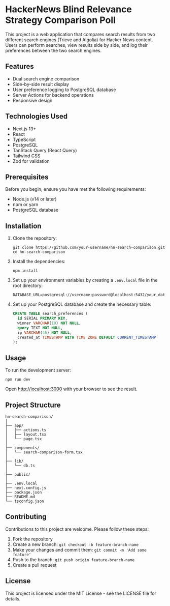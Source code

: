 # HackerNews Blind Relevance Strategy Comparison Poll

This project is a web application that compares search results from two different search engines (Trieve and Algolia) for Hacker News content. Users can perform searches, view results side by side, and log their preferences between the two search engines.

## Features

- Dual search engine comparison
- Side-by-side result display
- User preference logging to PostgreSQL database
- Server Actions for backend operations
- Responsive design

## Technologies Used

- Next.js 13+
- React
- TypeScript
- PostgreSQL
- TanStack Query (React Query)
- Tailwind CSS
- Zod for validation

## Prerequisites

Before you begin, ensure you have met the following requirements:

- Node.js (v14 or later)
- npm or yarn
- PostgreSQL database

## Installation

1. Clone the repository:
   ```
   git clone https://github.com/your-username/hn-search-comparison.git
   cd hn-search-comparison
   ```

2. Install the dependencies:
   ```
   npm install
   ```

3. Set up your environment variables by creating a `.env.local` file in the root directory:
   ```
   DATABASE_URL=postgresql://username:password@localhost:5432/your_database_name
   ```

4. Set up your PostgreSQL database and create the necessary table:
   ```sql
   CREATE TABLE search_preferences (
     id SERIAL PRIMARY KEY,
     winner VARCHAR(10) NOT NULL,
     query TEXT NOT NULL,
     ip VARCHAR(45) NOT NULL,
     created_at TIMESTAMP WITH TIME ZONE DEFAULT CURRENT_TIMESTAMP
   );
   ```

## Usage

To run the development server:

```
npm run dev
```

Open [http://localhost:3000](http://localhost:3000) with your browser to see the result.

## Project Structure

```
hn-search-comparison/
│
├── app/
│   ├── actions.ts
│   ├── layout.tsx
│   └── page.tsx
│
├── components/
│   └── search-comparison-form.tsx
│
├── lib/
│   └── db.ts
│
├── public/
│
├── .env.local
├── next.config.js
├── package.json
├── README.md
└── tsconfig.json
```

## Contributing

Contributions to this project are welcome. Please follow these steps:

1. Fork the repository
2. Create a new branch: `git checkout -b feature-branch-name`
3. Make your changes and commit them: `git commit -m 'Add some feature'`
4. Push to the branch: `git push origin feature-branch-name`
5. Create a pull request

## License

This project is licensed under the MIT License - see the LICENSE file for details.
